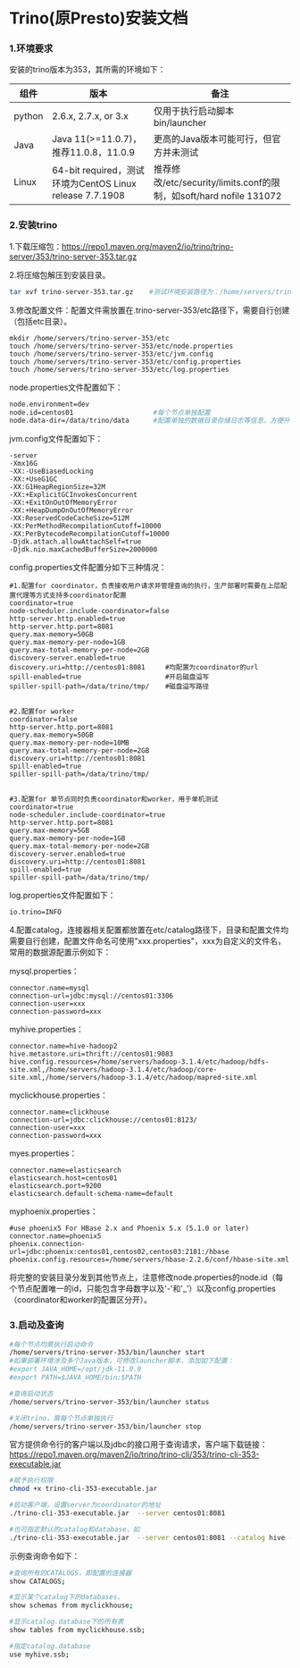 # Trino(原Presto)安装文档

### 1.环境要求

安装的trino版本为353，其所需的环境如下：

| 组件   | 版本                                                     | 备注                                                         |
| ------ | -------------------------------------------------------- | ------------------------------------------------------------ |
| python | 2.6.x, 2.7.x, or 3.x                                     | 仅用于执行启动脚本bin/launcher                               |
| Java   | Java 11(\>=11.0.7)，推荐11.0.8，11.0.9                   | 更高的Java版本可能可行，但官方并未测试                       |
| Linux  | 64-bit required，测试环境为CentOS Linux release 7.7.1908 | 推荐修改/etc/security/limits.conf的限制，如soft/hard nofile 131072 |

### 2.安装trino

1.下载压缩包：https://repo1.maven.org/maven2/io/trino/trino-server/353/trino-server-353.tar.gz

2.将压缩包解压到安装目录。

```sh
tar xvf trino-server-353.tar.gz    #测试环境安装路径为：/home/servers/trino-server-353
```

3.修改配置文件：配置文件需放置在.trino-server-353/etc路径下，需要自行创建（包括etc目录）。

```
mkdir /home/servers/trino-server-353/etc
touch /home/servers/trino-server-353/etc/node.properties
touch /home/servers/trino-server-353/etc/jvm.config
touch /home/servers/trino-server-353/etc/config.properties
touch /home/servers/trino-server-353/etc/log.properties
```

node.properties文件配置如下：

```sh
node.environment=dev
node.id=centos01                    #每个节点单独配置
node.data-dir=/data/trino/data      #配置单独的数据目录存储日志等信息，方便升级
```

jvm.config文件配置如下：

```
-server
-Xmx16G
-XX:-UseBiasedLocking
-XX:+UseG1GC
-XX:G1HeapRegionSize=32M
-XX:+ExplicitGCInvokesConcurrent
-XX:+ExitOnOutOfMemoryError
-XX:+HeapDumpOnOutOfMemoryError
-XX:ReservedCodeCacheSize=512M
-XX:PerMethodRecompilationCutoff=10000
-XX:PerBytecodeRecompilationCutoff=10000
-Djdk.attach.allowAttachSelf=true
-Djdk.nio.maxCachedBufferSize=2000000
```

config.properties文件配置分如下三种情况：

```
#1.配置for coordinator，负责接收用户请求并管理查询的执行，生产部署时需要在上层配置代理等方式支持多coordinator配置
coordinator=true
node-scheduler.include-coordinator=false
http-server.http.enabled=true
http-server.http.port=8081
query.max-memory=50GB
query.max-memory-per-node=1GB
query.max-total-memory-per-node=2GB
discovery-server.enabled=true
discovery.uri=http://centos01:8081     #均配置为coordinator的url
spill-enabled=true                     #开启磁盘溢写
spiller-spill-path=/data/trino/tmp/    #磁盘溢写路径


#2.配置for worker
coordinator=false
http-server.http.port=8081
query.max-memory=50GB
query.max-memory-per-node=10MB
query.max-total-memory-per-node=2GB
discovery.uri=http://centos01:8081
spill-enabled=true
spiller-spill-path=/data/trino/tmp/


#3.配置for 单节点同时负责coordinator和worker，用于单机测试
coordinator=true
node-scheduler.include-coordinator=true
http-server.http.port=8081
query.max-memory=5GB
query.max-memory-per-node=1GB
query.max-total-memory-per-node=2GB
discovery-server.enabled=true
discovery.uri=http://centos01:8081
spill-enabled=true
spiller-spill-path=/data/trino/tmp/
```

log.properties文件配置如下：

```
io.trino=INFO
```

4.配置catalog，连接器相关配置都放置在etc/catalog路径下，目录和配置文件均需要自行创建，配置文件命名可使用"xxx.properties"，xxx为自定义的文件名，常用的数据源配置示例如下：

mysql.properties：

```
connector.name=mysql
connection-url=jdbc:mysql://centos01:3306
connection-user=xxx
connection-password=xxx
```

myhive.properties：

```
connector.name=hive-hadoop2
hive.metastore.uri=thrift://centos01:9083
hive.config.resources=/home/servers/hadoop-3.1.4/etc/hadoop/hdfs-site.xml,/home/servers/hadoop-3.1.4/etc/hadoop/core-site.xml,/home/servers/hadoop-3.1.4/etc/hadoop/mapred-site.xml
```

myclickhouse.properties：

```
connector.name=clickhouse
connection-url=jdbc:clickhouse://centos01:8123/
connection-user=xxx
connection-password=xxx
```

myes.properties：

```
connector.name=elasticsearch
elasticsearch.host=centos01
elasticsearch.port=9200
elasticsearch.default-schema-name=default
```

myphoenix.properties：

```
#use phoenix5 For HBase 2.x and Phoenix 5.x (5.1.0 or later)
connector.name=phoenix5  
phoenix.connection-url=jdbc:phoenix:centos01,centos02,centos03:2181:/hbase
phoenix.config.resources=/home/servers/hbase-2.2.6/conf/hbase-site.xml
```

将完整的安装目录分发到其他节点上，注意修改node.properties的node.id（每个节点配置唯一的id，只能包含字母数字以及'-'和'_'）以及config.properties（coordinator和worker的配置区分开）。

### 3.启动及查询

```sh
#每个节点均需执行启动命令
/home/servers/trino-server-353/bin/launcher start
#如果部署环境涉及多个Java版本，可修改launcher脚本，添加如下配置：
#export JAVA_HOME=/opt/jdk-11.0.9
#export PATH=$JAVA_HOME/bin:$PATH

#查询启动状态
/home/servers/trino-server-353/bin/launcher status

#关闭trino，需每个节点单独执行
/home/servers/trino-server-353/bin/launcher stop

```

官方提供命令行的客户端以及jdbc的接口用于查询请求，客户端下载链接：https://repo1.maven.org/maven2/io/trino/trino-cli/353/trino-cli-353-executable.jar

```sh
#赋予执行权限
chmod +x trino-cli-353-executable.jar

#启动客户端，设置server为coordinator的地址
./trino-cli-353-executable.jar  --server centos01:8081 

#也可指定默认的catalog和database，如
./trino-cli-353-executable.jar  --server centos01:8081 --catalog hive --schema default
```

示例查询命令如下：

```sh
#查询所有的CATALOGS，即配置的连接器
show CATALOGS;  

#显示某个catalog下的databases，
show schemas from myclickhouse;

#显示catalog.database下的所有表
show tables from myclickhouse.ssb;

#指定catalog.database
use myhive.ssb;
```

